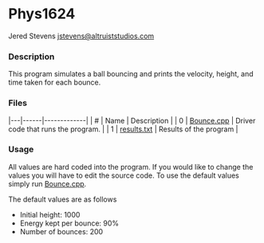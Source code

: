 # Phys1624
Jered Stevens
jstevens@altruiststudios.com

### Description
This program simulates a ball bouncing and prints the velocity,
height, and time taken for each bounce.

### Files
|---|------|-------------|
| # | Name | Description |
| 0 | [Bounce.cpp](/Bounce.cpp) | Driver code that runs the program. |
| 1 | [results.txt](/results.txt) | Results of the program |

### Usage
All values are hard coded into the program. If you would like to change the values you will have to edit the source code.
To use the default values simply run [Bounce.cpp](/Bounce.cpp).

The default values are as follows
- Initial height: 1000
- Energy kept per bounce: 90%
- Number of bounces: 200
